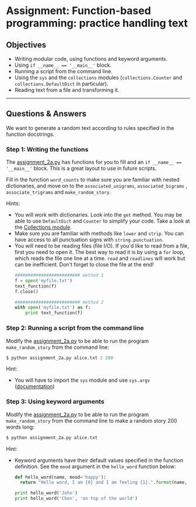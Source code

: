 # Assignment: Function-based programming: practice handling text

## Objectives

- Writing modular code, using functions and keyword arguments.
- Using `if __name__ == '__main__'` block.
- Running a script from the command line.
- Using the `sys` and the `collections` modules (`collections.Counter` and `collections.DefaultDict` in particular).
- Reading text from a file and transforming it.

_______________________________________

## Questions & Answers

We want to generate a random text according to rules specified in the function docstrings.

### Step 1: Writing the functions

 The [assignment_2a.py](assignments/assignment_2a.py) has functions for you to fill and an `if __name__ == '__main__'` block. This is a great layout to use in future scripts.

 Fill in the function `word_counts` to make sure you are familiar with nested dictionaries, and move on to the `associated_unigrams`, `associated_bigrams` , `associate_trigrams` and `make_random_story`.

 Hints:
 - You will work with dictionaries. Look into the `get` method. You may be able to use `DefaultDict` and `Counter` to simplify your code. Take a look at the [Collections module](https://docs.python.org/2/library/collections.html).
 - Make sure you are familiar with methods like `lower` and `strip`. You can have access to all punctuation signs with `string.punctuation`.
 - You will need to be reading files (file I/O). If you'd like to read from a file, first you need to open it. The best way to read it is by using a `for` loop, which reads the file one line at a time. `read` and `readlines` will work but can be inefficient. Don't forget to close the file at the end!
   ```python
   ######################### method 1
   f = open('myfile.txt')
   text_function(f)
   f.close()

   ######################### method 2
   with open('myfile.txt') as f:
       print text_function(f)
   ```

### Step 2: Running a script from the command line

Modify the [assignment_2a.py](assignments/assignment_2a.py) to be able to run the program `make_random_story` from the command line:

  ```python
  $ python assignment_2a.py alice.txt 2 200
  ```

Hint:
- You will have to import the `sys` module and use `sys.argv` ([documentation](https://docs.python.org/2/library/sys.html))

### Step 3: Using keyword arguments

Modify the [assignment_2a.py](assignments/assignment_2a.py) to be able to run the program `make_random_story` from the command line to make a random story 200 words long:

  ```python
  $ python assignment_2a.py alice.txt
  ```

  Hint:
  - Keyword arguments have their default values specified in the function definition. See the `mood` argument in the `hello_word` function below:

    ```python
    def hello_word(name, mood='happy'):
      return "Hello word, I am {0} and I am feeling {1}.".format(name, mood)

    print hello_word('John')
    print hello_word('Chen', 'on top of the world')
    ```
